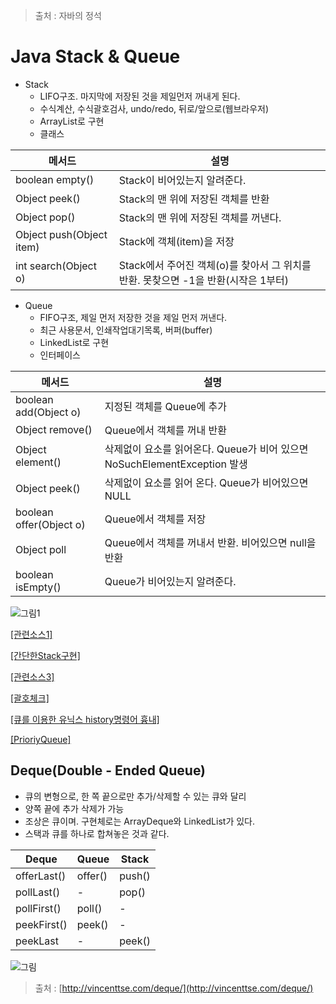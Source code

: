 > 출처 : 자바의 정석

# Java Stack & Queue
* Stack
    - LIFO구조. 마지막에 저장된 것을 제일먼저 꺼내게 된다.
    - 수식계산, 수식괄호검사, undo/redo, 뒤로/앞으로(웹브라우저)
    - ArrayList로 구현
    - 클래스
    
메서드 | 설명
------------ | -------------
boolean empty() | Stack이 비어있는지 알려준다.
Object peek() |Stack의 맨 위에 저장된 객체를 반환
Object pop() | Stack의 맨 위에 저장된 객체를 꺼낸다.
Object push(Object item) | Stack에 객체(item)을 저장
int search(Object o) | Stack에서 주어진 객체(o)를 찾아서 그 위치를 반환. 못찾으면 -1을 반환(시작은 1부터)

* Queue
    - FIFO구조, 제일 먼저 저장한 것을 제일 먼저 꺼낸다.
    - 최근 사용문서, 인쇄작업대기목록, 버퍼(buffer)
    - LinkedList로 구현
    - 인터페이스
    
메서드 | 설명
------------ | -------------
boolean add(Object o) | 지정된 객체를 Queue에 추가
Object remove() |Queue에서 객체를 꺼내 반환
Object element() | 삭제없이 요소를 읽어온다. Queue가 비어 있으면 NoSuchElementException 발생
Object peek() | 삭제없이 요소를 읽어 온다. Queue가 비어있으면  NULL
boolean offer(Object o) | Queue에서 객체를 저장
Object poll | Queue에서 객체를 꺼내서 반환. 비어있으면 null을 반환
boolean isEmpty() | Queue가 비어있는지 알려준다.

![그림1](https://github.com/HaeSeongPark/TIL/blob/master/img/Java/Java%20Stack%20Queue.png)

[[관련소스1]](https://github.com/HaeSeongPark/TIL/blob/master/JavaStudySource/src/ch11/StackQueueEx.java)

[[간단한Stack구현]](https://github.com/HaeSeongPark/TIL/blob/master/JavaStudySource/src/ch11/MyStack.java)

[[관련소스3]](https://github.com/HaeSeongPark/TIL/blob/master/JavaStudySource/src/ch11/StackQueueEx1.java)

[[괄호체크]](https://github.com/HaeSeongPark/TIL/blob/master/JavaStudySource/src/ch11/ExpValidCheck.java)

[[큐를 이용한 유닉스 history명령어 흉내]](https://github.com/HaeSeongPark/TIL/blob/master/JavaStudySource/src/ch11/QueueEx1.java)

[[PrioriyQueue]](https://github.com/HaeSeongPark/TIL/blob/master/JavaStudySource/src/ch11/PriorityQueueEx1.java)

## Deque(Double - Ended Queue)
* 큐의 변형으로, 한 쪽  끝으로만 추가/삭제할 수 있는 큐와 달리
* 양쪽 끝에 추가 삭제가 가능
* 조상은 큐이며. 구현체로는 ArrayDeque와 LinkedList가 있다.
* 스택과 큐를 하나로 합쳐놓은 것과 같다.

Deque | Queue | Stack
------------ | -------------|---
offerLast() | offer() | push()
pollLast() | - | pop()
pollFirst() | poll() | -
peekFirst() | peek() | -
peekLast|-|peek()

![그림](https://github.com/HaeSeongPark/TIL/blob/master/img/Java/deque.png)
> 출처 : [http://vincenttse.com/deque/](http://vincenttse.com/deque/)
